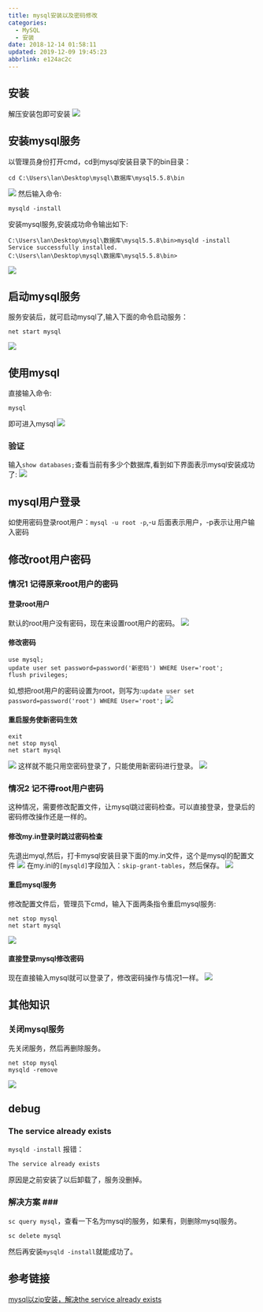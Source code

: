 ```yaml
---
title: mysql安装以及密码修改
categories: 
  - MySQL
  - 安装
date: 2018-12-14 01:58:11
updated: 2019-12-09 19:45:23
abbrlink: e124ac2c
---
```

## 安装 ##
解压安装包即可安装
![](https://image-1257720033.cos.ap-shanghai.myqcloud.com/blog/mysql/install/install.png)
## 安装mysql服务 ##
以管理员身份打开cmd，cd到mysql安装目录下的bin目录：
```
cd C:\Users\lan\Desktop\mysql\数据库\mysql5.5.8\bin
```
![](https://image-1257720033.cos.ap-shanghai.myqcloud.com/blog/mysql/install/binMulu.png)
然后输入命令:
```
mysqld -install
```
安装mysql服务,安装成功命令输出如下:
```
C:\Users\lan\Desktop\mysql\数据库\mysql5.5.8\bin>mysqld -install
Service successfully installed.
C:\Users\lan\Desktop\mysql\数据库\mysql5.5.8\bin>
```
![](https://image-1257720033.cos.ap-shanghai.myqcloud.com/blog/mysql/install/anzhuangfuwu.png)
## 启动mysql服务 ##
服务安装后，就可启动mysql了,输入下面的命令启动服务：
```
net start mysql
```
![](https://image-1257720033.cos.ap-shanghai.myqcloud.com/blog/mysql/install/start.png)
## 使用mysql ##
直接输入命令:
```
mysql
```
即可进入mysql
![](https://image-1257720033.cos.ap-shanghai.myqcloud.com/blog/mysql/install/into.png)
### 验证 ###
输入`show databases;`查看当前有多少个数据库,看到如下界面表示mysql安装成功了:
![](https://image-1257720033.cos.ap-shanghai.myqcloud.com/blog/mysql/install/showDatabases.png)
## mysql用户登录 ##
如使用密码登录root用户：`mysql -u root -p`,-u 后面表示用户，-p表示让用户输入密码
## 修改root用户密码 ##
### 情况1 记得原来root用户的密码 ###
#### 登录root用户 ####
默认的root用户没有密码，现在来设置root用户的密码。
![](https://image-1257720033.cos.ap-shanghai.myqcloud.com/blog/mysql/install/rootnopassword.png)
#### 修改密码 ####
```
use mysql;
update user set password=password('新密码') WHERE User='root';
flush privileges;
```
如,想把root用户的密码设置为root，则写为:`update user set password=password('root') WHERE User='root';`
![](https://image-1257720033.cos.ap-shanghai.myqcloud.com/blog/mysql/changpassword/updatePassBypassword.png)
#### 重启服务使新密码生效 ####
```
exit
net stop mysql
net start mysql
```
![](https://image-1257720033.cos.ap-shanghai.myqcloud.com/blog/mysql/changpassword/restart.png)
这样就不能只用空密码登录了，只能使用新密码进行登录。
![](https://image-1257720033.cos.ap-shanghai.myqcloud.com/blog/mysql/changpassword/restart_login.png)

### 情况2 记不得root用户密码 ###
这种情况，需要修改配置文件，让mysql跳过密码检查。可以直接登录，登录后的密码修改操作还是一样的。
#### 修改my.in登录时跳过密码检查 ####
先退出myql,然后，打卡mysql安装目录下面的my.in文件，这个是mysql的配置文件
![](https://image-1257720033.cos.ap-shanghai.myqcloud.com/blog/mysql/install/my_in.png)
在my.ini的`[mysqld]`字段加入：`skip-grant-tables`，然后保存。
![](https://image-1257720033.cos.ap-shanghai.myqcloud.com/blog/mysql/changpassword/add_in_my_in.png)
#### 重启mysql服务 ####
修改配置文件后，管理员下cmd，输入下面两条指令重启mysql服务:
```
net stop mysql
net start mysql
```
![](https://image-1257720033.cos.ap-shanghai.myqcloud.com/blog/mysql/changpassword/restart.png)
#### 直接登录mysql修改密码 ####
现在直接输入mysql就可以登录了，修改密码操作与情况1一样。
![](https://image-1257720033.cos.ap-shanghai.myqcloud.com/blog/mysql/changpassword/nopasswordIn.png)
## 其他知识 ##
### 关闭mysql服务 ###
先关闭服务，然后再删除服务。
```
net stop mysql
mysqld -remove
```
![](https://image-1257720033.cos.ap-shanghai.myqcloud.com/blog/mysql/remove/remove.png)
## debug ##
### The service already exists ###
`mysqld -install` 报错：
```
​The service already exists
```
原因是之前安装了以后卸载了，服务没删掉。
### 解决方案 ###​
`sc query mysql`，查看一下名为mysql的服务，如果有，则删除mysql服务。
```
sc delete mysql
```
然后再安装`mysqld -install`就能成功了。
## 参考链接 ##
[mysql以zip安装，解决the service already exists](https://www.cnblogs.com/dichters/p/5929209.html)
